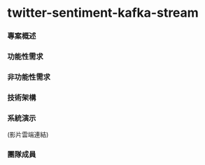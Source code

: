 # twitter-sentiment-kafka-stream

### 專案概述

### 功能性需求

### 非功能性需求

### 技術架構

### 系統演示
(影片雲端連結)

### 團隊成員
